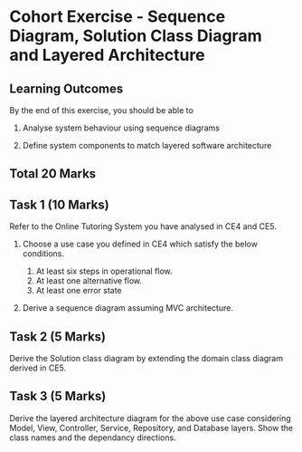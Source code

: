 # Cohort Exercise - Sequence Diagram, Solution Class Diagram and Layered Architecture


## Learning Outcomes

By the end of this exercise, you should be able to

1. Analyse system behaviour using sequence diagrams

1. Define system components to match layered software architecture

## Total 20 Marks

## Task 1 (10 Marks)

Refer to the Online Tutoring System you have analysed in CE4 and CE5.

1. Choose a use case you defined in CE4 which satisfy the below conditions.

    1. At least six steps in operational flow.
    1. At least one alternative flow.
    1. At least one error state

1. Derive a sequence diagram assuming MVC architecture.

## Task 2 (5 Marks)

Derive the Solution class diagram by extending the domain class diagram derived in CE5.

## Task 3 (5 Marks)

Derive the layered architecture diagram for the above use case considering Model, View, Controller, Service, Repository, and Database layers. Show the class names and the dependancy directions.






